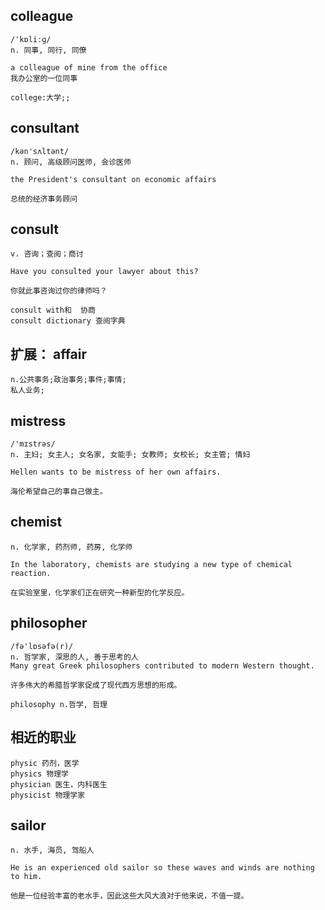 ## colleague
```
/'kɒliːɡ/
n. 同事, 同行, 同僚

a colleague of mine from the office
我办公室的一位同事

college:大学;; 
```

## consultant
```
/kən'sʌltənt/
n. 顾问, 高级顾问医师, 会诊医师

the President's consultant on economic affairs

总统的经济事务顾问
```
## consult
```
v. 咨询；查阅；商讨

Have you consulted your lawyer about this?

你就此事咨询过你的律师吗？

consult with和  协商
consult dictionary 查阅字典
```

## 扩展： affair
```
n.公共事务;政治事务;事件;事情;
私人业务;
```

## mistress
```
/'mɪstrəs/
n. 主妇; 女主人; 女名家, 女能手; 女教师; 女校长; 女主管; 情妇

Hellen wants to be mistress of her own affairs.

海伦希望自己的事自己做主。
```

## chemist
```
n. 化学家, 药剂师, 药房, 化学师

In the laboratory, chemists are studying a new type of chemical reaction.

在实验室里，化学家们正在研究一种新型的化学反应。
```

## philosopher
```
/fə'lɒsəfə(r)/
n. 哲学家, 深思的人, 善于思考的人
Many great Greek philosophers contributed to modern Western thought.

许多伟大的希腊哲学家促成了现代西方思想的形成。

philosophy n.哲学, 哲理
```

## 相近的职业
```
physic 药剂，医学
physics 物理学
physician 医生，内科医生
physicist 物理学家
```
## sailor
```
n. 水手, 海员, 驾船人

He is an experienced old sailor so these waves and winds are nothing to him.

他是一位经验丰富的老水手，因此这些大风大浪对于他来说，不值一提。
```